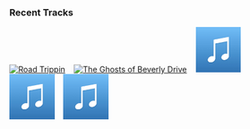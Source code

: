 ### Recent Tracks
[<img src='https://lastfm.freetls.fastly.net/i/u/300x300/491e3cc8d6d459009bad4756a0504c5f.png' width='16%' height='16%' alt='Road Trippin'>](https://www.last.fm/music/dan%2b%252b%2bshay/_/road%2btrippin%2527)&nbsp;&nbsp;&nbsp;&nbsp;[<img src='https://lastfm.freetls.fastly.net/i/u/300x300/22b6db386f4d586164ebe4b051522687.png' width='16%' height='16%' alt='The Ghosts of Beverly Drive'>](https://www.last.fm/music/death%2bcab%2bfor%2bcutie/_/the%2bghosts%2bof%2bbeverly%2bdrive)&nbsp;&nbsp;&nbsp;&nbsp;[<img src='https://github.com/atfinke/atfinke/blob/master/placeholder.jpeg?raw=true' width='16%' height='16%' alt='Sallys Song'>](https://www.last.fm/music/disney%2bpeaceful%2bpiano/_/sally%2527s%2bsong)&nbsp;&nbsp;&nbsp;&nbsp;[<img src='https://github.com/atfinke/atfinke/blob/master/placeholder.jpeg?raw=true' width='16%' height='16%' alt='I See the Light'>](https://www.last.fm/music/disney%2bpeaceful%2bpiano/_/i%2bsee%2bthe%2blight)&nbsp;&nbsp;&nbsp;&nbsp;[<img src='https://github.com/atfinke/atfinke/blob/master/placeholder.jpeg?raw=true' width='16%' height='16%' alt='When She Loved Me'>](https://www.last.fm/music/disney%2bpeaceful%2bpiano/_/when%2bshe%2bloved%2bme)&nbsp;&nbsp;&nbsp;&nbsp;